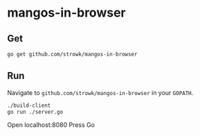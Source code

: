 # mangos-in-browser

## Get

``` bash
go get github.com/strowk/mangos-in-browser
```

## Run

Navigate to `github.com/strowk/mangos-in-browser` in your `GOPATH`.

``` bash
./build-client
go run ./server.go
```

Open localhost:8080
Press Go

